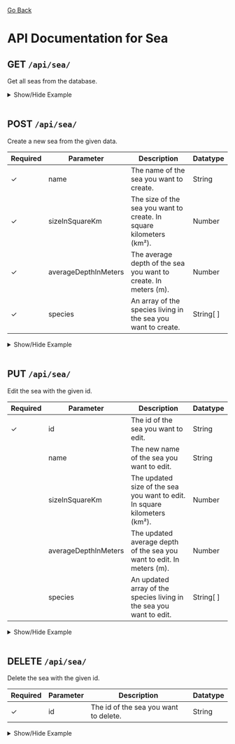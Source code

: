 [Go Back](./README.md)

# API Documentation for Sea

## GET `/api/sea/`

Get all seas from the database.

<details>
<summary>Show/Hide Example</summary>

Send a GET request to `/api/sea/`:

Response:

```json
{
	"success": true,
	"error": "",
	"data": [
		{
			"_id": "6268440574fd7ab3f2cfeb8a",
			"name": "Atlantic Ocean",
			"sizeInSquareKm": 106500000,
			"averageDepthInMeters": 3642,
			"species": ["Great White Shark", "Sperm Whale", "Beluga Whale"],
			"__v": 0
		},
		{
			"_id": "62684a7e74fd7ab3f2cfeb90",
			"name": "Pacific Ocean",
			"sizeInSquareKm": 162500000,
			"averageDepthInMeters": 4280,
			"species": ["Humpback whale", "Orca"],
			"__v": 0
		}
	]
}
```

</details>
<br>

## POST `/api/sea/`

Create a new sea from the given data.

| Required | Parameter            | Description                                                         | Datatype  |
| -------- | -------------------- | ------------------------------------------------------------------- | --------- |
| ✓        | name                 | The name of the sea you want to create.                             | String    |
| ✓        | sizeInSquareKm       | The size of the sea you want to create. In square kilometers (km²). | Number    |
| ✓        | averageDepthInMeters | The average depth of the sea you want to create. In meters (m).     | Number    |
| ✓        | species              | An array of the species living in the sea you want to create.       | String[ ] |

<details>
<summary>Show/Hide Example</summary>

Send a POST request to `/api/sea/` with the following body:

```json
{
	"name": "Atlantic Ocean",
	"sizeInSquareKm": 106500000,
	"averageDepthInMeters": 3642,
	"species": ["Great White Shark", "Sperm Whale", "Beluga Whale"]
}
```

Response:

```json
{
	"success": true,
	"error": "",
	"data": {
		"name": "Atlantic Ocean",
		"sizeInSquareKm": 106500000,
		"averageDepthInMeters": 3642,
		"species": ["Great White Shark", "Sperm Whale", "Beluga Whale"],
		"_id": "6268440574fd7ab3f2cfeb8a",
		"__v": 0
	}
}
```

</details>
<br>

## PUT `/api/sea/`

Edit the sea with the given id.

| Required | Parameter            | Description                                                               | Datatype  |
| -------- | -------------------- | ------------------------------------------------------------------------- | --------- |
| ✓        | id                   | The id of the sea you want to edit.                                       | String    |
|          | name                 | The new name of the sea you want to edit.                                 | String    |
|          | sizeInSquareKm       | The updated size of the sea you want to edit. In square kilometers (km²). | Number    |
|          | averageDepthInMeters | The updated average depth of the sea you want to edit. In meters (m).     | Number    |
|          | species              | An updated array of the species living in the sea you want to edit.       | String[ ] |

<details>
<summary>Show/Hide Example</summary>

Send a PUT request to `/api/sea/` with the following body:

```json
{
	"id": "6268440574fd7ab3f2cfeb8a",
	"name": "Indian Ocean"
}
```

Response:

```json
{
	"success": true,
	"error": "",
	"data": {
		"name": "Indian Ocean",
		"sizeInSquareKm": 106500000,
		"averageDepthInMeters": 3642,
		"species": ["Great White Shark", "Sperm Whale", "Beluga Whale"],
		"_id": "6268440574fd7ab3f2cfeb8a",
		"__v": 0
	}
}
```

</details>
<br>

## DELETE `/api/sea/`

Delete the sea with the given id.

| Required | Parameter | Description                           | Datatype |
| -------- | --------- | ------------------------------------- | -------- |
| ✓        | id        | The id of the sea you want to delete. | String   |

<details>
<summary>Show/Hide Example</summary>
Send a DELETE request to `/api/sea/` with the following body:

```json
{
	"id": "6268440574fd7ab3f2cfeb8a"
}
```

Response:

```json
{
	"success": true,
	"error": "",
	"data": {
		"name": "Indian Ocean",
		"sizeInSquareKm": 106500000,
		"averageDepthInMeters": 3642,
		"species": ["Great White Shark", "Sperm Whale", "Beluga Whale"],
		"_id": "6268440574fd7ab3f2cfeb8a",
		"__v": 0
	}
}
```

</details>

